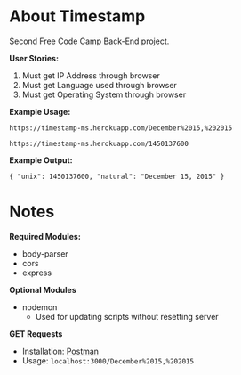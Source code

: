 # About Timestamp

Second Free Code Camp Back-End project. 

**User Stories:**
1. Must get IP Address through browser
2. Must get Language used through browser
3. Must get Operating System through browser

**Example Usage:**

`https://timestamp-ms.herokuapp.com/December%2015,%202015`

`https://timestamp-ms.herokuapp.com/1450137600`

**Example Output:**

`{ "unix": 1450137600, "natural": "December 15, 2015" }`

# Notes

**Required Modules:**
* body-parser
* cors
* express

**Optional Modules**
* nodemon 
  - Used for updating scripts without resetting server

**GET Requests**
* Installation: [Postman](https://www.getpostman.com)
* Usage: `localhost:3000/December%2015,%202015`